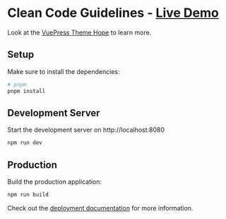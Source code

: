 # Clean Code Guidelines - [Live Demo](https://furqanramzan.github.io/clean-code-guidelines)

Look at the [VuePress Theme Hope](https://theme-hope.vuejs.press/) to learn more.

## Setup

Make sure to install the dependencies:

```bash
# pnpm
pnpm install
```

## Development Server

Start the development server on http://localhost:8080

```bash
npm run dev
```

## Production

Build the production application:

```bash
npm run build
```

Check out the [deployment documentation](https://vuepress.vuejs.org/guide/deploy.html) for more information.
